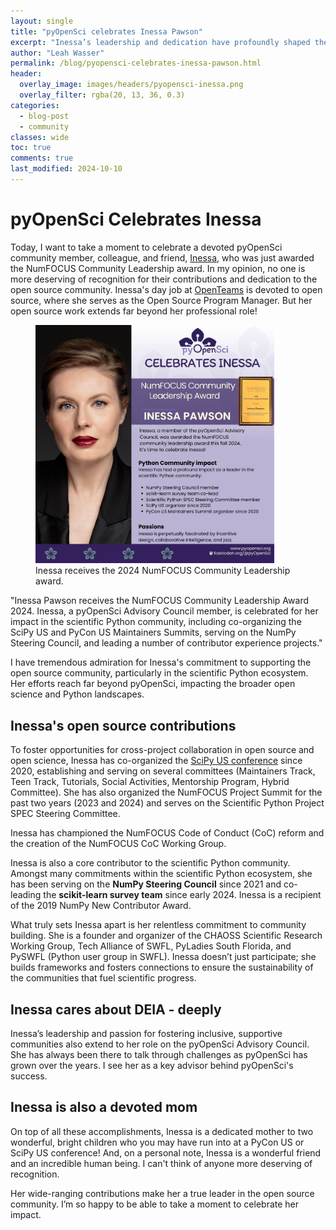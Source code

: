 ```yaml
---
layout: single
title: "pyOpenSci celebrates Inessa Pawson"
excerpt: "Inessa’s leadership and dedication have profoundly shaped the open source community, from NumPy to NumFOCUS. Learn more about her contributions and impact."
author: "Leah Wasser"
permalink: /blog/pyopensci-celebrates-inessa-pawson.html
header:
  overlay_image: images/headers/pyopensci-inessa.png
  overlay_filter: rgba(20, 13, 36, 0.3)
categories:
  - blog-post
  - community
classes: wide
toc: true
comments: true
last_modified: 2024-10-10
---
```


# pyOpenSci Celebrates Inessa

Today, I want to take a moment to celebrate a devoted pyOpenSci community member, colleague, and friend, [Inessa](https://github.com/InessaPawson/InessaPawson),
who was just awarded the NumFOCUS Community Leadership award. In my opinion, no one is more deserving of recognition for their contributions and dedication
to the open source community. Inessa's day job at [OpenTeams](https://otincubator.com/team.html) is devoted to open source, where she serves as the Open Source Program
Manager. But her open source work extends far beyond her professional role!

<figure>
    <a href="/images/people/Inessa-NumFocus-award-fall-2024.png">
    <img src="/images/people/Inessa-NumFocus-award-fall-2024.png" style="max-width:90%" alt=" Portrait of Inessa Pawson, recipient of the NumFOCUS Community
    Leadership Award 2024. In the image, Inessa has light skin, blue eyes, and is wearing red lipstick. Her hair is styled up, and she is dressed in a black
    blazer with a professional, confident expression. The background on the right side of the image is purple with the pyOpenSci logo at the top and a headline
    that reads: pyOpenSci Celebrates Inessa. Below this, there is text that announces her award. The image of the award certificate is shown next to her name.
    The text on the image highlights Inessa’s leadership in the scientific Python community, including her involvement with the SciPy US,PyCon US, NumPy, and NumFOCUS.">
    </a>
    <figcaption>Inessa receives the 2024 NumFOCUS Community Leadership award.
    </figcaption>
</figure>

"Inessa Pawson receives the NumFOCUS Community Leadership Award 2024. Inessa, a pyOpenSci Advisory Council member, is celebrated for her impact in the scientific Python
community, including co-organizing the SciPy US and PyCon US Maintainers Summits, serving on the NumPy Steering Council, and leading a number of contributor
experience projects."

I have tremendous admiration for Inessa's commitment to supporting the open source community, particularly in the scientific Python ecosystem. Her efforts reach
far beyond pyOpenSci, impacting the broader open science and Python landscapes.

## Inessa's open source contributions

To foster opportunities for cross-project collaboration in open source and open science, Inessa has co-organized the [SciPy US conference](https://www.scipy2024.scipy.org)
since 2020, establishing and serving on several committees (Maintainers Track, Teen Track, Tutorials, Social Activities, Mentorship Program, Hybrid Committee). She has
also organized the NumFOCUS Project Summit for the past two years (2023 and 2024) and serves on the Scientific Python Project SPEC Steering Committee.

Inessa has championed the NumFOCUS Code of Conduct (CoC) reform and the creation of the NumFOCUS CoC Working Group.

Inessa is also a core contributor to the scientific Python community. Amongst many commitments within the scientific Python ecosystem, she has been serving
on the **NumPy Steering Council** since 2021 and co-leading the **scikit-learn survey team** since early 2024. Inessa is a recipient of the 2019 NumPy
New Contributor Award.

What truly sets Inessa apart is her relentless commitment to community building. She is a founder and organizer of the CHAOSS Scientific Research Working Group,
Tech Alliance of SWFL, PyLadies South Florida, and PySWFL (Python user group in SWFL). Inessa doesn’t just participate; she builds frameworks and fosters connections
to ensure the sustainability of the communities that fuel scientific progress.

## Inessa cares about DEIA - deeply

Inessa’s leadership and passion for fostering inclusive, supportive communities also extend to her role on the pyOpenSci Advisory Council. She has always been
there to talk through challenges as pyOpenSci has grown over the years. I see her as a key advisor behind pyOpenSci's success.

## Inessa is also a devoted mom

On top of all these accomplishments, Inessa is a dedicated mother to two wonderful, bright children who you may have run into at a PyCon US or SciPy US conference!
And, on a personal note, Inessa is a wonderful friend and an incredible human being. I can't think of anyone more deserving of recognition.

Her wide-ranging contributions make her a true leader in the open source community. I’m so happy to be able to take a moment to celebrate her impact.
